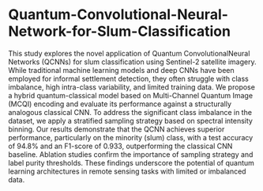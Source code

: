 # Quantum-Convolutional-Neural-Network-for-Slum-Classification

This study explores the novel application of Quantum ConvolutionalNeural Networks (QCNNs) for slum classification using Sentinel-2 satellite imagery. While traditional machine learning models and deep CNNs have been employed for informal settlement detection, they often struggle with class imbalance, high intra-class variability, and limited training data. We propose a hybrid quantum-classical model based on Multi-Channel Quantum Image (MCQI) encoding and evaluate its performance against a structurally analogous classical CNN. To address the significant class imbalance in the dataset, we apply a stratified sampling strategy based on spectral intensity binning. Our results demonstrate that the QCNN achieves superior performance, particularly on the minority (slum) class, with a test accuracy of 94.8% and an F1-score of 0.933, outperforming the classical CNN baseline. Ablation studies confirm the importance of sampling strategy and label purity thresholds. These findings underscore the potential of quantum learning architectures in remote sensing tasks with limited or imbalanced data.
